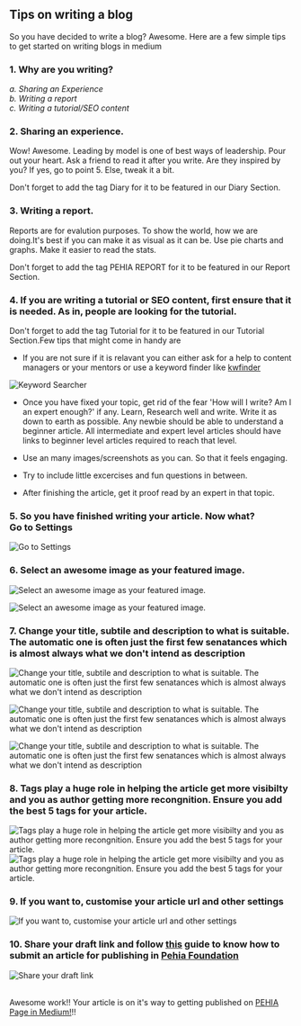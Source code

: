## Tips on writing a blog

So you have decided to write a blog? Awesome. Here are a few simple tips to get started on writing blogs in medium <br>

### 1. Why are you writing?

*a. Sharing an Experience <br>*
*b. Writing a report <br>*
*c. Writing a tutorial/SEO content<br>*

### 2. Sharing an experience.

Wow! Awesome. Leading by model is one of best ways of leadership. Pour out your heart. Ask a friend to read it after you write. Are they inspired by you? If yes, go to point 5. Else, tweak it a bit. <br>

Don't forget to add the tag Diary for it to be featured in our Diary Section.

### 3. Writing a report.

Reports are for evalution purposes. To show the world, how we are doing.It's best if you can make it as visual as it can be. Use pie charts and graphs. Make it easier to read the stats.<br>

Don't forget to add the tag PEHIA REPORT for it to be featured in our Report Section.

### 4. If you are writing a tutorial or SEO content, first ensure that it is needed. As in, people are looking for the tutorial.

Don't forget to add the tag Tutorial for it to be featured in our Tutorial Section.Few tips that might come in handy are

*  If you are not sure if it is relavant you can either ask for a help to content managers or your mentors or use a keyword finder like [kwfinder](https://app.kwfinder.com/)<br>

![Keyword Searcher](https://github.com/pehia/handbooks_for_leads/blob/master/images/tips-on-writing-%20a-blog-1.png)

* Once you have fixed your topic, get rid of the fear 'How will I write? Am I an expert enough?' if any. Learn, Research well and write. Write it as down to earth as possible. Any newbie should be able to understand a beginner article. All intermediate and expert level articles should have links to beginner level articles required to reach that level.

* Use an many images/screenshots as you can. So that it feels engaging.

* Try to include little excercises and fun questions in between.

* After finishing the article, get it proof read by an expert in that topic.

### 5. So you have finished writing your article. Now what?<br> Go to Settings

![Go to Settings](https://github.com/pehia/handbooks_for_leads/blob/master/images/tips-on-writing-%20a-blog-2.png)

### 6. Select an awesome image as your featured image.

![Select an awesome image as your featured image.](https://github.com/pehia/handbooks_for_leads/blob/master/images/tips-on-writing-%20a-blog-3.png)

![Select an awesome image as your featured image.](https://github.com/pehia/handbooks_for_leads/blob/master/images/tips-on-writing-%20a-blog-4.png)

### 7. Change your title, subtile and description to what is suitable. The automatic one is often just the first few senatances which is almost always what we don't intend as description


![Change your title, subtile and description to what is suitable. The automatic one is often just the first few senatances which is almost always what we don't intend as description](https://github.com/pehia/handbooks_for_leads/blob/master/images/tips-on-writing-%20a-blog-5.png)


![Change your title, subtile and description to what is suitable. The automatic one is often just the first few senatances which is almost always what we don't intend as description](https://github.com/pehia/handbooks_for_leads/blob/master/images/tips-on-writing-%20a-blog-6.png)


![Change your title, subtile and description to what is suitable. The automatic one is often just the first few senatances which is almost always what we don't intend as description](https://github.com/pehia/handbooks_for_leads/blob/master/images/tips-on-writing-%20a-blog-7.png)

### 8. Tags play a huge role in helping the article get more visibilty and you as author getting more recongnition. Ensure you add the best 5 tags for your article.

![Tags play a huge role in helping the article get more visibilty and you as author getting more recongnition. Ensure you add the best 5 tags for your article.](https://github.com/pehia/handbooks_for_leads/blob/master/images/tips-on-writing-%20a-blog-8.png)
![Tags play a huge role in helping the article get more visibilty and you as author getting more recongnition. Ensure you add the best 5 tags for your article.](https://github.com/pehia/handbooks_for_leads/blob/master/images/tips-on-writing-%20a-blog-9.png)

### 9. If you want to, customise your article url and other settings
![If you want to, customise your article url and other settings](https://github.com/pehia/handbooks_for_leads/blob/master/images/tips-on-writing-%20a-blog-10.png)

### 10. Share your draft link and follow [this](https://github.com/pehia/handbooks_for_leads/blob/master/pehia-submit-article-in-medium.md) guide to know how to submit an article for publishing in [Pehia Foundation](https://medium.com/pehia-foundation)

![Share your draft link](https://github.com/pehia/handbooks_for_leads/blob/master/images/tips-on-writing-%20a-blog-11.png)

<br>Awesome work!! Your article is on it's way to getting published on [PEHIA Page in Medium!](https://medium.com/pehia-foundation)!!